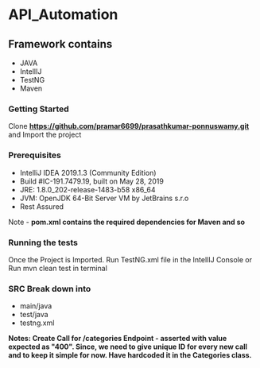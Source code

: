 # API_Automation

## Framework contains

* JAVA
* IntellIJ
* TestNG
* Maven

### Getting Started

Clone **https://github.com/pramar6699/prasathkumar-ponnuswamy.git** and Import the project

### Prerequisites

* IntelliJ IDEA 2019.1.3 (Community Edition)
* Build #IC-191.7479.19, built on May 28, 2019
* JRE: 1.8.0_202-release-1483-b58 x86_64
* JVM: OpenJDK 64-Bit Server VM by JetBrains s.r.o
* Rest Assured

Note - **pom.xml contains the required dependencies for Maven and so**

### Running the tests

Once the Project is Imported. Run TestNG.xml file in the IntellIJ Console or Run mvn clean test in terminal

### SRC Break down into

* main/java
* test/java
* testng.xml

**Notes: Create Call for /categories Endpoint - asserted with value expected as "400". Since, we need to give unique ID for every new call and to keep it simple for now. Have hardcoded it in the Categories class.** 

 
